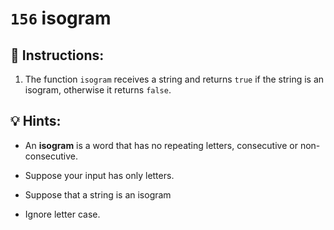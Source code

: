 # `156` isogram

## 📝 Instructions:

1. The function `isogram` receives a string and returns `true` if the string is an isogram, otherwise it returns `false`.

## 💡 Hints:

+ An **isogram** is a word that has no repeating letters, consecutive or non-consecutive. 

+ Suppose your input has only letters.

+ Suppose that a string is an isogram

+ Ignore letter case.
